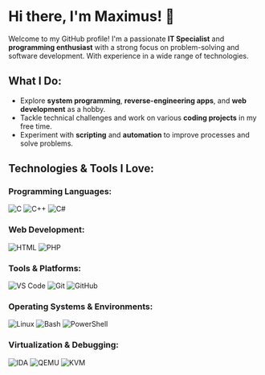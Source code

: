# Hi there, I'm Maximus! 👋

Welcome to my GitHub profile! I'm a passionate **IT Specialist** and **programming enthusiast** with a strong focus on problem-solving and software development. With experience in a wide range of technologies.

## What I Do:

- Explore **system programming**, **reverse-engineering apps**, and **web development** as a hobby.
- Tackle technical challenges and work on various **coding projects** in my free time.
- Experiment with **scripting** and **automation** to improve processes and solve problems.

## Technologies & Tools I Love:

### Programming Languages:
![C](https://img.shields.io/badge/c-%2300599C.svg?style=for-the-badge&logo=c&logoColor=white) ![C++](https://img.shields.io/badge/c++-%2300599C.svg?style=for-the-badge&logo=c%2B%2B&logoColor=white) ![C#](https://img.shields.io/badge/C%23-%23239120.svg?style=for-the-badge&logo=c-sharp&logoColor=white)  

### Web Development:
![HTML](https://img.shields.io/badge/HTML5-%23E34F26.svg?style=for-the-badge&logo=html5&logoColor=white) ![PHP](https://img.shields.io/badge/PHP-%238777BB.svg?style=for-the-badge&logo=php&logoColor=white)

### Tools & Platforms:
![VS Code](https://img.shields.io/badge/Visual%20Studio%20Code-%23007ACC.svg?style=for-the-badge&logo=visualstudiocode&logoColor=white) ![Git](https://img.shields.io/badge/git-%23F05033.svg?style=for-the-badge&logo=git&logoColor=white) ![GitHub](https://img.shields.io/badge/GitHub-%23121011.svg?style=for-the-badge&logo=github&logoColor=white)

### Operating Systems & Environments:
![Linux](https://img.shields.io/badge/Linux-FCC624?logo=linux&logoColor=black&style=for-the-badge) ![Bash](https://img.shields.io/badge/Bash-%234EAA25.svg?style=for-the-badge&logo=gnu-bash&logoColor=white) ![PowerShell](https://img.shields.io/badge/PowerShell-%23328CFF.svg?style=for-the-badge&logo=powershell&logoColor=white)

### Virtualization & Debugging:
![IDA](https://img.shields.io/badge/IDA-%23E3A9B3.svg?style=for-the-badge&logo=ida&logoColor=white) ![QEMU](https://img.shields.io/badge/QEMU-%23F03E3E.svg?style=for-the-badge&logo=qemu&logoColor=white) ![KVM](https://img.shields.io/badge/KVM-%23F04E23.svg?style=for-the-badge&logo=kvm&logoColor=white)



